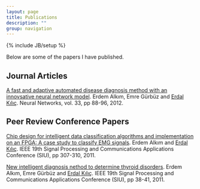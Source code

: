```yaml
---
layout: page
title: Publications
description: ""
group: navigation
---
```

{% include JB/setup %}

Below are some of the papers I have published.

## Journal Articles

[A fast and adaptive automated disease diagnosis method with an innovsative neural network model](nn1.html). Erdem Alkım, Emre Gürbüz and [Erdal Kılıç][ekilic]. Neural Networks, vol. 33, pp 88-96, 2012.

## Peer Review Conference Papers

[Chip design for intelligent data classification algorithms and implementation on an FPGA: A case study to classify EMG signals](siu1.html). Erdem Alkım and [Erdal Kılıç][ekilic]. IEEE 19th Signal Processing and Communications Applications Conference (SIU), pp 307-310, 2011.

[New intelligent diagnosis nethod to determine thyroid disorders](siu2.html). Erdem Alkım, Emre Gürbüz and [Erdal Kılıç][ekilic]. IEEE 19th Signal Processing and Communications Applications Conference (SIU), pp 38-41, 2011.



[ekilic]:http://ilkadim.omu.edu.tr/~ekilic/
